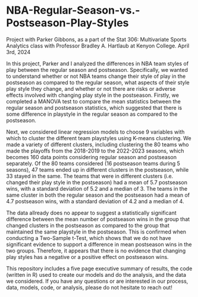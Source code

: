 # NBA-Regular-Season-vs.-Postseason-Play-Styles

Project with Parker Gibbons, as a part of the Stat 306: Multivariate Sports Analytics class with Professor Bradley A. Hartlaub at Kenyon College. April 3rd, 2024

In this project, Parker and I analyzed the differences in NBA team styles of play between the regular season and postseason. Specifically, we wanted to understand whether or not NBA teams change their style of play in the postseason as compared to the regular season, what aspects of their style play style they change, and whether or not there are risks or adverse effects involved with changing play style in the postseason. Firstly, we completed a MANOVA test to compare the mean statistics between the regular season and postseason statistics, which suggested that there is some difference in playstyle in the regular season as compared to the postseason.

Next, we considered linear regression models to choose 9 variables with which to cluster the different team playstyles using K-means clustering. We made a variety of different clusters, including clustering the 80 teams who made the playoffs from the 2018-2019 to the 2022-2023 seasons, which becomes 160 data points considering regular season and postseason separately. Of the 80 teams considered (16 postseason teams during 5 seasons), 47 teams ended up in different clusters in the postseason, while 33 stayed in the same. The teams that were in different clusters (i.e. changed their play style in the postseason) had a mean of 5.7 postseason wins, with a standard deviation of 5.2 and a median of 3. The teams in the same cluster in both the regular season and the postseason had a mean of 4.7 postseason wins, with a standard deviation of 4.2 and a median of 4.

The data allready does no appear to suggest a statistically significant difference between the mean number of postseason wins in the group that changed clusters in the postseason as compared to the group that maintained the same playstyle in the postseason. 
This is confirmed when conducting a Two-Sample t-Test, which shows that we do not have significant evidence to support a difference in mean postseason wins in the two groups. Therefore, it appears that there is no evidence that changing play styles has a negative or a
positive effect on postseason wins.

This repository includes a five page executive summary of results, the code (written in R) used to create our models and do the analysis, and the data we considered. If you have any questions or are interested in our process, data, models, code, or analysis, please do not hesitate to reach out!
